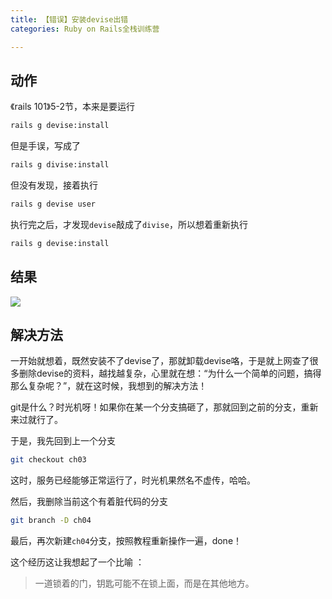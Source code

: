```yaml
---
title: 【错误】安装devise出错
categories: Ruby on Rails全栈训练营

---
```


## 动作

《rails 101》5-2节，本来是要运行

```bash
rails g devise:install
```

但是手误，写成了

```bash
rails g divise:install
```

但没有发现，接着执行

```bash
rails g devise user
```

执行完之后，才发现`devise`敲成了`divise`，所以想着重新执行

```bash
rails g devise:install
```

## 结果

![](http://oggx6lf7f.bkt.clouddn.com/hc004.jpg)

## 解决方法

一开始就想着，既然安装不了devise了，那就卸载devise咯，于是就上网查了很多删除devise的资料，越找越复杂，心里就在想：“为什么一个简单的问题，搞得那么复杂呢？”，就在这时候，我想到的解决方法！

git是什么？时光机呀！如果你在某一个分支搞砸了，那就回到之前的分支，重新来过就行了。

于是，我先回到上一个分支

```bash
git checkout ch03
```

这时，服务已经能够正常运行了，时光机果然名不虚传，哈哈。

然后，我删除当前这个有着脏代码的分支

```bash
git branch -D ch04
```

最后，再次新建`ch04`分支，按照教程重新操作一遍，done！

这个经历这让我想起了一个比喻 ：

> 一道锁着的门，钥匙可能不在锁上面，而是在其他地方。

